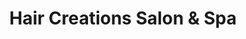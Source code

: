 ---
title: "Hair Creations Salon & Spa"
url: /miami/hair-creations-salon-and-spa/
shop: hairdresser
---